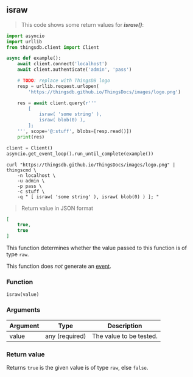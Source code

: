 ## israw

> This code shows some return values for ***israw()***:

```python
import asyncio
import urllib
from thingsdb.client import Client

async def example():
    await client.connect('localhost')
    await client.authenticate('admin', 'pass')

    # TODO: replace with ThingsDB logo
    resp = urllib.request.urlopen(
        'https://thingsdb.github.io/ThingsDocs/images/logo.png')

    res = await client.query(r'''
        [
            israw( 'some string' ),
            israw( blob(0) ),
        ];
    ''', scope='@:stuff', blobs=[resp.read()])
    print(res)

client = Client()
asyncio.get_event_loop().run_until_complete(example())
```

```shell
curl "https://thingsdb.github.io/ThingsDocs/images/logo.png" |
thingscmd \
    -n localhost \
    -u admin \
    -p pass \
    -c stuff \
    -q " [ israw( 'some string' ), israw( blob(0) ) ]; "
```

> Return value in JSON format

```json
[
    true,
    true
]
```

This function determines whether the value passed to this function is of
type `raw`.

This function does *not* generate an [event](#events).

### Function
`israw(value)`

### Arguments
Argument | Type | Description
-------- | ---- | -----------
value | any (required) | The value to be tested.

### Return value
Returns `true` is the given value is of type `raw`, else `false`.
